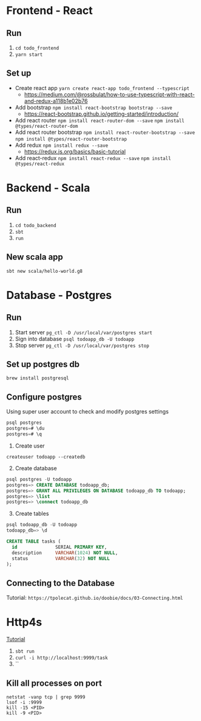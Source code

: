 # Frontend - React

## Run
1. `cd todo_frontend`
2. `yarn start`

## Set up
- Create react app `yarn create react-app todo_frontend --typescript`
  - https://medium.com/@rossbulat/how-to-use-typescript-with-react-and-redux-a118b1e02b76
- Add bootstrap `npm install react-bootstrap bootstrap --save`
  - https://react-bootstrap.github.io/getting-started/introduction/
- Add react router `npm install react-router-dom --save` `npm install @types/react-router-dom`
- Add react router bootstrap `npm install react-router-bootstrap --save` `npm install @types/react-router-bootstrap`
- Add redux `npm install redux --save`
  - https://redux.js.org/basics/basic-tutorial
- Add react-redux `npm install react-redux --save` `npm install @types/react-redux`

# Backend - Scala

## Run
1. `cd todo_backend`
2. `sbt`
3. `run`

## New scala app
```
sbt new scala/hello-world.g8
```

# Database - Postgres

## Run
1. Start server `pg_ctl -D /usr/local/var/postgres start`
2. Sign into database `psql todoapp_db -U todoapp`
3. Stop server `pg_ctl -D /usr/local/var/postgres stop`

## Set up postgres db
```
brew install postgresql
```
## Configure postgres
Using super user account to check and modify postgres settings
```sql
psql postgres
postgres=# \du
postgres=# \q
```
1. Create user
```
createuser todoapp --createdb
```
2. Create database
```sql
psql postgres -U todoapp
postgres=> CREATE DATABASE todoapp_db;
postgres=> GRANT ALL PRIVILEGES ON DATABASE todoapp_db TO todoapp; 
postgres=> \list 
postgres=> \connect todoapp_db
```
3. Create tables
```sql
psql todoapp_db -U todoapp
todoapp_db=> \d

CREATE TABLE tasks (
  id              SERIAL PRIMARY KEY,
  description     VARCHAR(1024) NOT NULL,
  status          VARCHAR(32) NOT NULL
);
```
## Connecting to the Database
Tutorial: `https://tpolecat.github.io/doobie/docs/03-Connecting.html`


# Http4s
[Tutorial](https://medium.com/@alandevlin7/http4s-v0-2-1d2d859d86c4)
1. `sbt run`
2. `curl -i http://localhost:9999/task`
3. ``


## Kill all processes on port
```
netstat -vanp tcp | grep 9999
lsof -i :9999
kill -15 <PID>
kill -9 <PID>
```